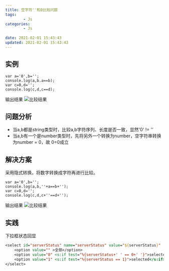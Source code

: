 ```yaml
---
title: 空字符''和0比较问题
tags: 
		- Js
categories:
		- Js
		
date: 2021-02-01 15:43:43
updated: 2021-02-01 15:43:43
---
```

## <span id="inline-blue">实例</span>

```script
var a='0',b='';
console.log(a,b.a==b);
var c=0,d='';
console.log(c,d,c==d);
```
输出结果
![比较结果](/images/js/js_2021_02_01_001.png)

## <span id="inline-blue">问题分析</span>
* 当a,b都是string类型时，比较a,b字符序列、长度是否一致，显然'0' != ''
* 当a,b有一个是number类型时，先将另外一个转换为number，空字符串转换为number = 0，故 0=0成立

## <span id="inline-blue">解决方案</span>
采用隐式转换，将数字转换成字符再进行比较。
```script
var a='0',b='';
console.log(a,b,''+a==b+'');
var c=0,d='';
console.log(c,d,c+''==d+'');
```
输出结果
![比较结果](/images/js/js_2021_02_01_002.png)

## <span id="inline-blue">实践</span>
下拉框状态回显
```jsp
<select id="serverStatus" name="serverStatus" value="${serverStatus}"  >
	<option value="" >全部</option>
	<option value="0" <s:if test="%{serverStatus+' ' == 0+' '}">selected</s:if> >不可服务</option>
	<option value="1" <s:if test="%{serverStatus == 1}">selected</s:if>>可服务</option>   
</select>

```





